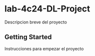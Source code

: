 # lab-4c24-DL-Project
Descripcion breve del proyecto

## Getting Started

Instrucciones para empezar el proyecto

